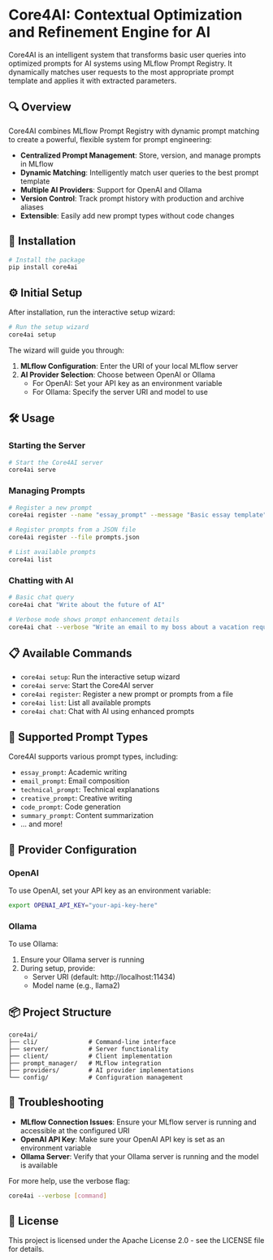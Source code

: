 # Core4AI: Contextual Optimization and Refinement Engine for AI

Core4AI is an intelligent system that transforms basic user queries into optimized prompts for AI systems using MLflow Prompt Registry. It dynamically matches user requests to the most appropriate prompt template and applies it with extracted parameters.

## 🔍 Overview

Core4AI combines MLflow Prompt Registry with dynamic prompt matching to create a powerful, flexible system for prompt engineering:

- **Centralized Prompt Management**: Store, version, and manage prompts in MLflow
- **Dynamic Matching**: Intelligently match user queries to the best prompt template
- **Multiple AI Providers**: Support for OpenAI and Ollama
- **Version Control**: Track prompt history with production and archive aliases
- **Extensible**: Easily add new prompt types without code changes

## 🚀 Installation

```bash
# Install the package
pip install core4ai
```

## ⚙️ Initial Setup

After installation, run the interactive setup wizard:

```bash
# Run the setup wizard
core4ai setup
```

The wizard will guide you through:

1. **MLflow Configuration**: Enter the URI of your local MLflow server
2. **AI Provider Selection**: Choose between OpenAI or Ollama
   - For OpenAI: Set your API key as an environment variable
   - For Ollama: Specify the server URI and model to use

## 🛠️ Usage

### Starting the Server

```bash
# Start the Core4AI server
core4ai serve
```

### Managing Prompts

```bash
# Register a new prompt
core4ai register --name "essay_prompt" --message "Basic essay template" "Write a well-structured essay on {{ topic }} that includes an introduction, body paragraphs, and conclusion."

# Register prompts from a JSON file
core4ai register --file prompts.json

# List available prompts
core4ai list
```

### Chatting with AI

```bash
# Basic chat query
core4ai chat "Write about the future of AI"

# Verbose mode shows prompt enhancement details
core4ai chat --verbose "Write an email to my boss about a vacation request"
```

## 📋 Available Commands

- `core4ai setup`: Run the interactive setup wizard
- `core4ai serve`: Start the Core4AI server
- `core4ai register`: Register a new prompt or prompts from a file
- `core4ai list`: List all available prompts
- `core4ai chat`: Chat with AI using enhanced prompts

## 🧩 Supported Prompt Types

Core4AI supports various prompt types, including:

- `essay_prompt`: Academic writing
- `email_prompt`: Email composition
- `technical_prompt`: Technical explanations
- `creative_prompt`: Creative writing
- `code_prompt`: Code generation
- `summary_prompt`: Content summarization
- ... and more!

## 🔄 Provider Configuration

### OpenAI

To use OpenAI, set your API key as an environment variable:

```bash
export OPENAI_API_KEY="your-api-key-here"
```

### Ollama

To use Ollama:

1. Ensure your Ollama server is running
2. During setup, provide:
   - Server URI (default: http://localhost:11434)
   - Model name (e.g., llama2)

## 📦 Project Structure

```
core4ai/
├── cli/              # Command-line interface
├── server/           # Server functionality
├── client/           # Client implementation
├── prompt_manager/   # MLflow integration
├── providers/        # AI provider implementations
└── config/           # Configuration management
```

## 🔧 Troubleshooting

- **MLflow Connection Issues**: Ensure your MLflow server is running and accessible at the configured URI
- **OpenAI API Key**: Make sure your OpenAI API key is set as an environment variable
- **Ollama Server**: Verify that your Ollama server is running and the model is available

For more help, use the verbose flag:

```bash
core4ai --verbose [command]
```

## 📄 License

This project is licensed under the Apache License 2.0 - see the LICENSE file for details.